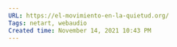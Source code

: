 ```yaml
---
URL: https://el-movimiento-en-la-quietud.org/
Tags: netart, webaudio
Created time: November 14, 2021 10:43 PM
---
```

